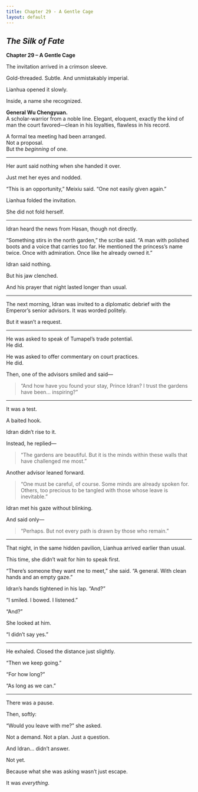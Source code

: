 ```yaml
---
title: Chapter 29 - A Gentle Cage
layout: default
---
```


## *The Silk of Fate*  
**Chapter 29 – A Gentle Cage**

The invitation arrived in a crimson sleeve.

Gold-threaded. Subtle. And unmistakably imperial.

Lianhua opened it slowly.

Inside, a name she recognized.

**General Wu Chengyuan.**  
A scholar-warrior from a noble line. Elegant, eloquent, exactly the kind of man the court favored—clean in his loyalties, flawless in his record.

A formal tea meeting had been arranged.  
Not a proposal.  
But the *beginning* of one.

---

Her aunt said nothing when she handed it over.

Just met her eyes and nodded.

“This is an opportunity,” Meixiu said. “One not easily given again.”

Lianhua folded the invitation.

She did not fold herself.

---

Idran heard the news from Hasan, though not directly.

“Something stirs in the north garden,” the scribe said. “A man with polished boots and a voice that carries too far. He mentioned the princess’s name twice. Once with admiration. Once like he already owned it.”

Idran said nothing.

But his jaw clenched.

And his prayer that night lasted longer than usual.

---

The next morning, Idran was invited to a diplomatic debrief with the Emperor’s senior advisors. It was worded politely.

But it wasn’t a request.

---

He was asked to speak of Tumapel’s trade potential.  
He did.

He was asked to offer commentary on court practices.  
He did.

Then, one of the advisors smiled and said—

> “And how have you found your stay, Prince Idran? I trust the gardens have been… inspiring?”

---

It was a test.

A baited hook.

Idran didn’t rise to it.

Instead, he replied—

> “The gardens are beautiful. But it is the minds within these walls that have challenged me most.”

Another advisor leaned forward.

> “One must be careful, of course. Some minds are already spoken for. Others, too precious to be tangled with those whose leave is inevitable.”

Idran met his gaze without blinking.

And said only—

> “Perhaps. But not every path is drawn by those who remain.”

---

That night, in the same hidden pavilion, Lianhua arrived earlier than usual.

This time, she didn’t wait for him to speak first.

“There’s someone they want me to meet,” she said. “A general. With clean hands and an empty gaze.”

Idran’s hands tightened in his lap. “And?”

“I smiled. I bowed. I listened.”

“And?”

She looked at him.

“I didn’t say yes.”

---

He exhaled. Closed the distance just slightly.

“Then we keep going.”

“For how long?”

“As long as we can.”

---

There was a pause.

Then, softly:

“Would you leave with me?” she asked.

Not a demand. Not a plan. Just a question.

And Idran… didn’t answer.

Not yet.

Because what she was asking wasn’t just escape.

It was *everything*.